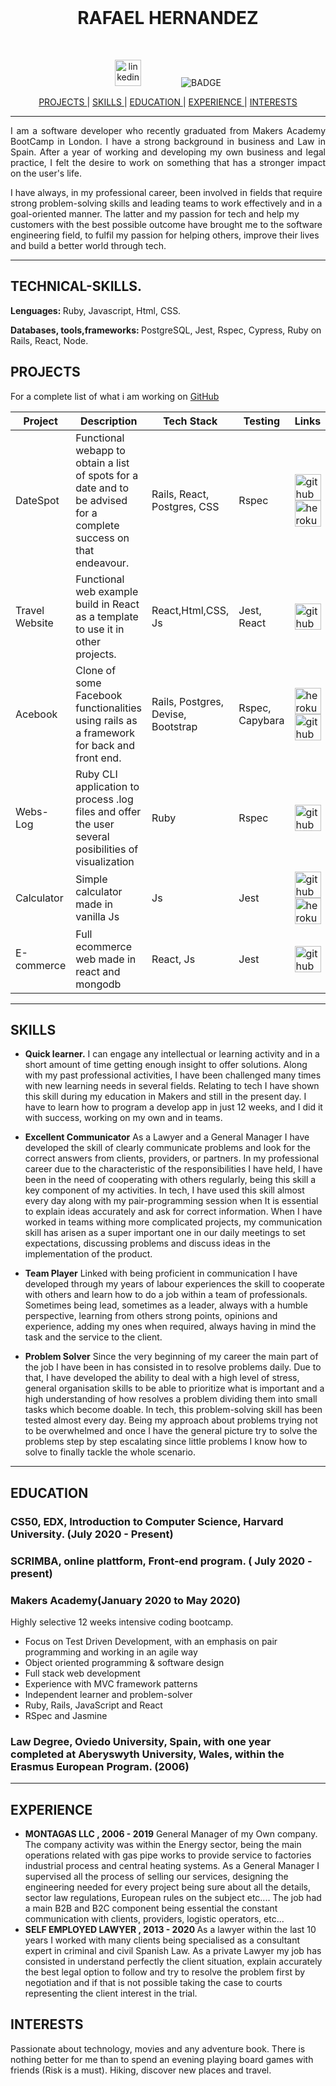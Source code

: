  <br>

<h1 align="center">RAFAEL HERNANDEZ</h1>

<br>

<p align="center">
  <a href="https://www.linkedin.com/in/rafael-hernandez-garcia-82705baa/">
    <img src="./images/Linkedin_Logo.png" alt="linkedin" hspace="30" height="42" width="42"></a>
  <img src="https://img.shields.io/badge/Ready-for%20Develop!-blue" alt="BADGE" hspace="30">
</p>

<div align="center">

[ PROJECTS ](#projects) |
[ SKILLS ](#skills) |
[ EDUCATION ](#education) |
[ EXPERIENCE ](#experience) |
[ INTERESTS ](#interests)

</div>

***
<p align = "justify">I am a software developer who recently graduated from Makers Academy BootCamp in London. I have a strong background in business and Law in Spain. After a year of working and developing my own business and legal practice, I felt the desire to work on something that has a stronger impact on the user's life.

</p>

<p align ="jusfify">I have always, in my professional career, been involved in fields that require strong problem-solving skills and leading teams to work effectively and in a goal-oriented manner. The latter and my passion for tech and help my customers with the best possible outcome have brought me to the software engineering field, to fulfil my passion for helping others, improve their lives and build a better world through tech.
</p>


***

## TECHNICAL-SKILLS.

<strong>Lenguages: </strong> Ruby, Javascript, Html, CSS.

<strong>Databases, tools,frameworks: </strong> PostgreSQL, Jest, Rspec, Cypress, Ruby on Rails, React, Node.


## PROJECTS
For a complete list of what i am working on [GitHub](https://github.com/rafahg)


Project | Description | Tech Stack | Testing | Links
--- | --- | --- | --- | ---
DateSpot | Functional webapp to obtain a list of spots for a date and to be advised for a complete success on that endeavour. | Rails, React, Postgres, CSS | Rspec | <a href="https://github.com/rafahg/travel-final-project"><img alt="github" src="./images/Github_Logo.png" height="42" width="42"> </a><a href="https://datespot-app.herokuapp.com/"><img alt="heroku" src="./images/Heroku_Logo.png" height="42" width="42"> </a>
Travel Website | Functional web example build in React as a template to use it in other projects. | React,Html,CSS, Js | Jest, React | <a href="https://rafahg.github.io/react-example-website/"><img alt="github-pages" src="./images/Github_Logo.png" height="42" width="42"> </a>
Acebook | Clone of some Facebook functionalities using rails as a framework for back and front end. | Rails, Postgres, Devise, Bootstrap | Rspec, Capybara | <a href="https://the-undefined-method.herokuapp.com/users/sign_in"><img alt="heroku" src="./images/Heroku_Logo.png" height="42" width="42"> </a><a href="https://github.com/rafahg/acebook-theUndefinedMethod"><img alt="github" src="./images/Github_Logo.png" height="42" width="42"> </a>
Webs-Log |Ruby CLI application to process .log files and offer the user several posibilities of visualization | Ruby | Rspec | <a href="https://github.com/rafahg/Ruby-app-Backend"><img alt="github" src="./images/Github_Logo.png" height="42" width="42"> </a>
Calculator |Simple calculator made in vanilla Js| Js | Jest | <a href="https://github.com/rafahg/calculator-project"><img alt="github" src="./images/Github_Logo.png" height="42" width="42"> </a><a href="https://rafahg.github.io/calculator-project/"><img alt="heroku" src="./images/Github_Logo.png" height="42" width="42"> </a>
E-commerce |Full ecommerce web made in react and mongodb| React, Js | Jest | <a href="https://github.com/dariathompson/pro-rate"><img alt="github" src="./images/Github_Logo.png" height="42" width="42"> </a>


***

## SKILLS

- <b>Quick learner.</b>
I can engage any intellectual or learning activity and in a short amount of time getting enough insight to offer solutions. Along with my past professional activities, I have been challenged many times with new learning needs in several fields. Relating to tech I have shown this skill during my education in Makers and still in the present day. I have to learn how to program a develop app in just 12 weeks, and I did it with success, working on my own and in teams.
- <b>Excellent Communicator</b>
As a Lawyer and a General Manager I have developed the skill of clearly communicate problems and look for the correct answers from clients, providers, or partners. In my professional career due to the characteristic of the responsibilities I have held, I have been in the need of cooperating with others regularly, being this skill a key component of my activities. In tech, I have used this skill almost every day along with my pair-programming session when It is essential to explain ideas accurately and ask for correct information. When I have worked in teams withing more complicated projects, my communication skill has arisen as a super important one in our daily meetings to set expectations, discussing problems and discuss ideas in the implementation of the product.

- <b>Team Player</b>
Linked with being proficient in communication I have developed through my years of labour experiences the skill to cooperate with others and learn how to do a job within a team of professionals. Sometimes being lead, sometimes as a leader, always with a humble perspective, learning from others strong points, opinions and experience, adding my ones when required, always having in mind the task and the service to the client.
- <b>Problem Solver</b>
 Since the very beginning of my career the main part of the job I have been in has consisted in to resolve problems daily. Due to that, I have developed the ability to deal with a high level of stress, general organisation skills to be able to prioritize what is important and a high understanding of how resolves a problem dividing them into small tasks which become doable. In tech, this problem-solving skill has been tested almost every day. Being my approach about problems trying not to be overwhelmed and once I have the general picture try to solve the problems step by step escalating since little problems I know how to solve to finally tackle the whole scenario.
***

## EDUCATION

### CS50, EDX, Introduction to Computer Science, Harvard University. (July 2020 - Present)

### SCRIMBA, online plattform, Front-end program. ( July 2020 - present)

### Makers Academy(January 2020 to May 2020)

Highly selective 12 weeks intensive coding bootcamp.

- Focus on Test Driven Development, with an emphasis on pair programming and working in an agile way
- Object oriented programming & software design
- Full stack web development
- Experience with MVC framework patterns
- Independent learner and problem-solver
- Ruby, Rails, JavaScript and React
- RSpec and Jasmine

### Law Degree, Oviedo University, Spain, with one year completed at Aberyswyth University, Wales, within the Erasmus European Program. (2006)
***

## EXPERIENCE

-  <b>MONTAGAS LLC , 2006 - 2019</b>
General Manager of my Own company. The company activity was within the Energy sector, being the main operations related with gas pipe works to provide service to factories industrial process and central heating systems. As a General Manager I supervised all the process of selling our services, designing the engineering needed for every project being sure about all the details, sector law regulations, European rules on the subject etc....
The job had a main B2B and B2C component being essential the constant communication with clients, providers, logistic operators, etc...
-  <b> SELF EMPLOYED LAWYER , 2013 - 2020 </b>
As a lawyer within the last 10 years I worked with many clients being specialised as a consultant expert in criminal and civil Spanish Law. As a private Lawyer my job has consisted in understand perfectly the client situation, explain accurately the best legal option to follow and try to resolve the problem first by negotiation and if that is not possible taking the case to courts representing the client interest in the trial.

## INTERESTS
Passionate about technology, movies and any adventure book. There is nothing better for me than to spend an evening playing board games with friends (Risk is a must). Hiking, discover new places and travel.
